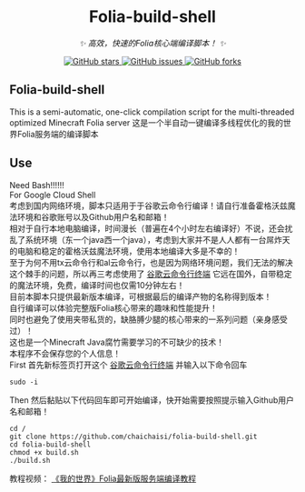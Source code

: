 
<div align="center">

# Folia-build-shell
_✨ 高效，快速的Folia核心端编译脚本！ ✨_


<a href="https://github.com/chaichaisi/folia-build-shell/stargazers">
    <img alt="GitHub stars" src="https://img.shields.io/github/stars/chaichaisi/folia-build-shell?color=%09%2300BFFF&style=flat-square">
</a>
<a href="https://github.com/chaichaisi/folia-build-shell/issues">
    <img alt="GitHub issues" src="https://img.shields.io/github/issues/chaichaisi/folia-build-shell?color=Emerald%20green&style=flat-square">
</a>
<a href="https://github.com/chaichaisi/folia-build-shell/network">
    <img alt="GitHub forks" src="https://img.shields.io/github/forks/chaichaisi/folia-build-shell?color=%2300BFFF&style=flat-square">
</a>

</div>

## Folia-build-shell  
This is a semi-automatic, one-click compilation script for the multi-threaded optimized Minecraft Folia server 这是一个半自动一键编译多线程优化的我的世界Folia服务端的编译脚本  
## Use  
Need Bash!!!!!!  
For Google Cloud Shell  
考虑到国内网络环境，脚本只适用于于谷歌云命令行编译！请自行准备霍格沃兹魔法环境和谷歌账号以及Github用户名和邮箱！  
相对于自行本地电脑编译，时间漫长（普遍在4个小时左右编译好）不说，还会扰乱了系统环境（东一个java西一个java），考虑到大家并不是人人都有一台屌炸天的电脑和稳定的霍格沃兹魔法环境，使用本地编译大多是不幸的！  
至于为何不用tx云命令行和al云命令行，也是因为网络环境问题，我们无法的解决这个棘手的问题，所以再三考虑使用了 [谷歌云命令行终端](https://shell.cloud.google.com/?hl=zh_CN&fromcloudshell=true&show=terminal) 它远在国外，自带稳定的魔法环境，免费，编译时间也仅需10分钟左右！  
目前本脚本只提供最新版本编译，可根据最后的编译产物的名称得到版本！  
自行编译可以体验完整版Folia核心带来的趣味和性能提升！  
同时也避免了使用夹带私货的，缺胳膊少腿的核心带来的一系列问题（亲身感受过）！  
这也是一个Minecraft Java腐竹需要学习的不可缺少的技术！  
本程序不会保存您的个人信息！  
First 首先新标签页打开这个 [谷歌云命令行终端](https://shell.cloud.google.com/?hl=zh_CN&fromcloudshell=true&show=terminal) 并输入以下命令回车  
```
sudo -i
```
Then 然后黏贴以下代码回车即可开始编译，快开始需要按照提示输入Github用户名和邮箱！  
```
cd /
git clone https://github.com/chaichaisi/folia-build-shell.git
cd folia-build-shell
chmod +x build.sh
./build.sh
```
教程视频：
[《我的世界》Folia最新版服务端编译教程](https://www.bilibili.com/video/BV1b4sgeaEtx/?share_source=copy_web&vd_source=3f9242217329b941ef581c85067e158f)  
